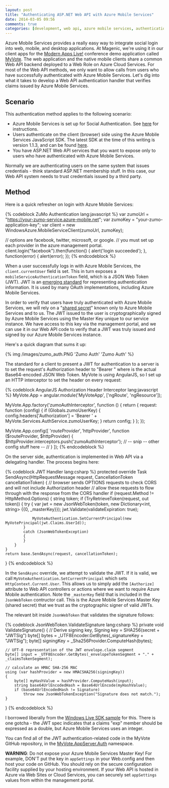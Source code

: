```yaml
---
layout: post
title: "Authenticating ASP.NET Web API with Azure Mobile Services"
date: 2014-03-05 09:56
comments: true
categories: [development, web api, azure mobile services, authentication]
---
```


Azure Mobile Services provides a really easy way to integrate social login into web, mobile, and desktop applications. At Magenic, we're using it in our client apps for the [Modern Apps Live!](http://modernappslive.com/Events/Las-Vegas-2014/Home.aspx) conference demo application called [MyVote](http://myvotelive.com). The web application and the native mobile clients share a common Web API backend deployed to a Web Role on Azure Cloud Services. For most of the Web API methods, we only want to allow calls from users who have successfully authenticated with Azure Mobile Services. Let's dig into what it takes to develop a Web API authentication handler that verifies claims issued by Azure Mobile Services.<!--more-->

## Scenario ##

This authentication method applies to the following scenario:

* Azure Mobile Services is set up for Social Authentication. See [here](http://azure.microsoft.com/en-us/documentation/articles/mobile-services-html-get-started-users/) for instructions.
* Users authenticate on the client (browser) side using the Azure Mobile Services JavaScript SDK. The latest SDK at the time of this writing is version 1.1.3, and can be found [here](http://ajax.aspnetcdn.com/ajax/mobileservices/MobileServices.Web-1.1.3.min.js).
* You have ASP.NET Web API services that you want to expose only to users who have authenticated with Azure Mobile Services.

Normally we are authenticating users on the same system that issues credentials - think standard ASP.NET membership stuff. In this case, our Web API system needs to trust credentials issued by a third party.

## Method ##

Here is a quick refresher on login with Azure Mobile Services:

{% codeblock ZuMo Authentication lang:javascript %}
var zumoUrl = "https://your-zumo-service.azure-mobile.net";
var zumoKey = "your-zumo-application-key";
var client = new WindowsAzure.MobileServiceClient(zumoUrl, zumoKey);

// options are facebook, twitter, microsoft, or google.
// you must set up each provider in the azure management portal.
client.login("facebook").then(function() {
	alert('login succeeded');
}, function(error) {
	alert(error);
});
{% endcodeblock %}

When a user successfully logs in with Azure Mobile Services, the `client.currentUser` field is set. This in turn exposes a `mobileServiceAuthenticationToken` field, which is a JSON Web Token (JWT). JWT is an [emerging standard](http://tools.ietf.org/html/draft-ietf-oauth-json-web-token-07) for representing authentication information. It is used by many OAuth implementations, including Azure Mobile Services.

In order to verify that users have truly authenticated with Azure Mobile Services, we will rely on a "[shared secret](http://en.wikipedia.org/wiki/Shared_secret)" known only to Azure Mobile Services and to us. The JWT issued to the user is cryptographically signed by Azure Mobile Services using the Master Key unique to our service instance. We have access to this key via the management portal, and we can use it in our Web API code to verify that a JWT was truly issued and signed by our Azure Mobile Services instance.

Here's a quick diagram that sums it up:

 {% img /images/zumo_auth.PNG 'Zumo Auth' 'Zumo Auth' %}

The standard for a client to present a JWT for authentication to a server is to set the request's Authorization header to "Bearer <JWT>" where <JWT> is the actual Base64-encoded JSON Web Token. MyVote is using AngularJS, so I set up an HTTP interceptor to set the header on every request:

{% codeblock AngularJS Authorization Header Interceptor lang:javascript %}
MyVote.App = angular.module('MyVoteApp', ['ngRoute', 'ngResource']);

MyVote.App.factory('zumoAuthInterceptor', function () {
    return {
        request: function (config) {
            if (Globals.zumoUserKey) {
                config.headers['Authorization'] = 'Bearer ' + MyVote.Services.AuthService.zumoUserKey;
            }
            return config;
        }
    };
});

MyVote.App.config([
    '$routeProvider', '$httpProvider',
    function ($routeProvider, $httpProvider) {
        $httpProvider.interceptors.push('zumoAuthInterceptor');
        // -- snip -- other config stuff here -- //
    }
]);
{% endcodeblock %}

On the server side, authentication is implemented in Web API via a delegating handler. The process begins here:

{% codeblock JWT Handler lang:csharp %}
protected override Task<HttpResponseMessage> SendAsync(HttpRequestMessage request, CancellationToken cancellationToken)
{
    // browser sends OPTIONS requests to check CORS and will not include Authorization header
    // allow these requests to flow through with the response from the CORS handler
    if (request.Method != HttpMethod.Options)
    {
        string token;
        if (TryRetrieveToken(request, out token))
        {
            try
            {
                var jwt = new JsonWebToken(token, new Dictionary<int, string> {{0, _masterKey}});
                jwt.Validate(validateExpiration: true);

                MyVoteAuthentication.SetCurrentPrincipal(new MyVotePrincipal(jwt.Claims.UserId));
            }
            catch (JsonWebTokenException)
            {
            }
        }
    }
    return base.SendAsync(request, cancellationToken);
}
{% endcodeblock %}

In the `SendAsync` override, we attempt to validate the JWT. If it is valid, we call `MyVoteAuthentication.SetCurrentPrincipal` which sets `HttpContext.Current.User`. This allows us to simply add the `[Authorize]` attribute to Web API controllers or actions where we want to require Azure Mobile authentication. Note the `_masterKey` field that is included in the `JsonWebToken` contructor call. This is the Azure Mobile Services Master Key (shared secret) that we trust as the cryptographic signer of valid JWTs.

The relevant bit inside `JsonWebToken` that validates the signature follows:

{% codeblock JsonWebToken.ValidateSignature lang:csharp %}
private void ValidateSignature()
{
    // Derive signing key, Signing key = SHA256(secret + "JWTSig")
    byte[] bytes = _UTF8Encoder.GetBytes(_signatureKey + "JWTSig");
    byte[] signingKey = _Sha256Provider.ComputeHash(bytes);

    // UFT-8 representation of the JWT envelope.claim segment
    byte[] input = _UTF8Encoder.GetBytes(_envelopeTokenSegment + "." + _claimsTokenSegment);

    // calculate an HMAC SHA-256 MAC
    using (var hashProvider = new HMACSHA256(signingKey))
    {
        byte[] myHashValue = hashProvider.ComputeHash(input);
        string base64UrlEncodedHash = Base64UrlEncode(myHashValue);
        if (base64UrlEncodedHash != Signature)
            throw new JsonWebTokenException("Signature does not match.");
    }
}
{% endcodeblock %}

I borrowed liberally from the [Windows Live SDK sample](https://github.com/liveservices/LiveSDK/blob/master/Samples/Asp.net/AuthenticationTokenSample/JsonWebToken.cs) for this. There is one gotcha - the JWT spec indicates that a claims "exp" member should be expressed as a double, but Azure Mobile Services uses an integer.

You can find all of the JWT authentication-related code in the MyVote GitHub repository, in the [MyVote.AppServer.Auth](https://github.com/Magenic/MyVote/tree/master/src/MyVote.AppServer/Auth) namespace.

**WARNING**: Do not expose your Azure Mobile Services Master Key! For example, DON'T put the key in `appSettings` in your Web.config and then host your code on GitHub. You should rely on the secure configuration facility supplied by your hosting environment. If your Web API is hosted in Azure via Web Sites or Cloud Services, you can securely set `appSettings` values from within the management portal.